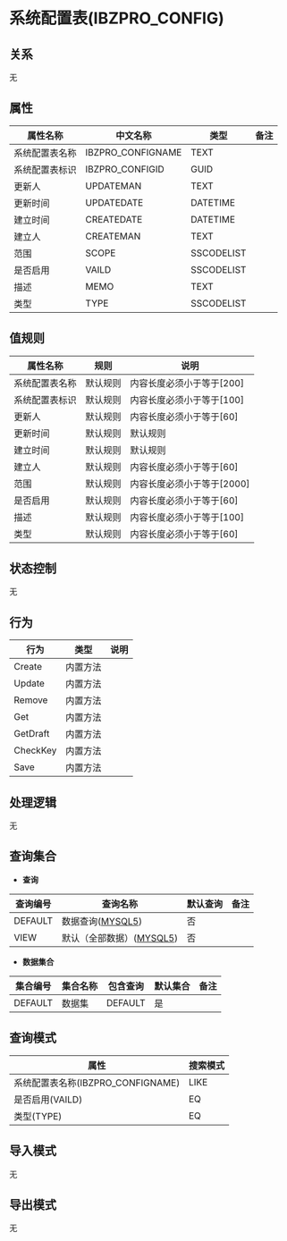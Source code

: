 # 系统配置表(IBZPRO_CONFIG)

  

## 关系
无

## 属性

| 属性名称        |    中文名称    | 类型     |  备注  |
| --------   |------------| -----   |  -------- | 
|系统配置表名称|IBZPRO_CONFIGNAME|TEXT|&nbsp;|
|系统配置表标识|IBZPRO_CONFIGID|GUID|&nbsp;|
|更新人|UPDATEMAN|TEXT|&nbsp;|
|更新时间|UPDATEDATE|DATETIME|&nbsp;|
|建立时间|CREATEDATE|DATETIME|&nbsp;|
|建立人|CREATEMAN|TEXT|&nbsp;|
|范围|SCOPE|SSCODELIST|&nbsp;|
|是否启用|VAILD|SSCODELIST|&nbsp;|
|描述|MEMO|TEXT|&nbsp;|
|类型|TYPE|SSCODELIST|&nbsp;|

## 值规则
| 属性名称    | 规则    |  说明  |
| --------   |------------| ----- | 
|系统配置表名称|默认规则|内容长度必须小于等于[200]|
|系统配置表标识|默认规则|内容长度必须小于等于[100]|
|更新人|默认规则|内容长度必须小于等于[60]|
|更新时间|默认规则|默认规则|
|建立时间|默认规则|默认规则|
|建立人|默认规则|内容长度必须小于等于[60]|
|范围|默认规则|内容长度必须小于等于[2000]|
|是否启用|默认规则|内容长度必须小于等于[60]|
|描述|默认规则|内容长度必须小于等于[100]|
|类型|默认规则|内容长度必须小于等于[60]|

## 状态控制

无


## 行为
| 行为    | 类型    |  说明  |
| --------   |------------| ----- | 
|Create|内置方法|&nbsp;|
|Update|内置方法|&nbsp;|
|Remove|内置方法|&nbsp;|
|Get|内置方法|&nbsp;|
|GetDraft|内置方法|&nbsp;|
|CheckKey|内置方法|&nbsp;|
|Save|内置方法|&nbsp;|

## 处理逻辑
无

## 查询集合

* **查询**

| 查询编号 | 查询名称       | 默认查询 |   备注|
| --------  | --------   | --------   | ----- |
|DEFAULT|数据查询([MYSQL5](../../appendix/query_MYSQL5.md#IbzproConfig_Default))|否|&nbsp;|
|VIEW|默认（全部数据）([MYSQL5](../../appendix/query_MYSQL5.md#IbzproConfig_View))|否|&nbsp;|

* **数据集合**

| 集合编号 | 集合名称   |  包含查询  | 默认集合 |   备注|
| --------  | --------   | -------- | --------   | ----- |
|DEFAULT|数据集|DEFAULT|是|&nbsp;|

## 查询模式
| 属性      |    搜索模式     |
| --------   |------------|
|系统配置表名称(IBZPRO_CONFIGNAME)|LIKE|
|是否启用(VAILD)|EQ|
|类型(TYPE)|EQ|

## 导入模式
无


## 导出模式
无
